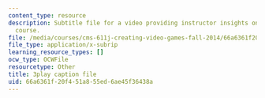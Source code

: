 ```yaml
---
content_type: resource
description: Subtitle file for a video providing instructor insights on refining the
  course.
file: /media/courses/cms-611j-creating-video-games-fall-2014/66a6361f20f451a855ed6ae45f36438a_CrS0ndCbsro.srt
file_type: application/x-subrip
learning_resource_types: []
ocw_type: OCWFile
resourcetype: Other
title: 3play caption file
uid: 66a6361f-20f4-51a8-55ed-6ae45f36438a
---
```

